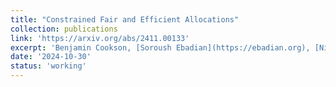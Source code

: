 ```yaml
---
title: "Constrained Fair and Efficient Allocations"
collection: publications
link: 'https://arxiv.org/abs/2411.00133'
excerpt: 'Benjamin Cookson, [Soroush Ebadian](https://ebadian.org), [Nisarg Shah](https://www.cs.toronto.edu/~nisarg/)'
date: '2024-10-30'
status: 'working'
---
```

